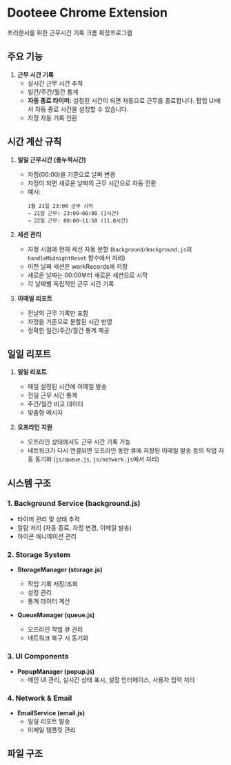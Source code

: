 # Dooteee Chrome Extension

프리랜서를 위한 근무시간 기록 크롬 확장프로그램

## 주요 기능

1. **근무 시간 기록**
   - 실시간 근무 시간 추적
   - 일간/주간/월간 통계
   - **자동 종료 타이머:** 설정된 시간이 되면 자동으로 근무를 종료합니다. 팝업 UI에서 자동 종료 시간을 설정할 수 있습니다.
   - 자정 자동 기록 전환

## 시간 계산 규칙

1. **일일 근무시간 (총누적시간)**
   - 자정(00:00)을 기준으로 날짜 변경
   - 자정이 되면 새로운 날짜의 근무 시간으로 자동 전환
   - 예시:
     ```
     1월 21일 23:00 근무 시작
     → 21일 근무: 23:00~00:00 (1시간)
     → 22일 근무: 00:00~11:58 (11.8시간)
     ```

2. **세션 관리**
   - 자정 시점에 현재 세션 자동 분할 (`background/background.js`의 `handleMidnightReset` 함수에서 처리)
   - 이전 날짜 세션은 workRecords에 저장
   - 새로운 날짜는 00:00부터 새로운 세션으로 시작
   - 각 날짜별 독립적인 근무 시간 기록

3. **이메일 리포트**
   - 전날의 근무 기록만 포함
   - 자정을 기준으로 분할된 시간 반영
   - 정확한 일간/주간/월간 통계 제공

## 일일 리포트

1. **일일 리포트**
   - 매일 설정된 시간에 이메일 발송
   - 전일 근무 시간 통계
   - 주간/월간 비교 데이터
   - 맞춤형 메시지

3. **오프라인 지원**
   - 오프라인 상태에서도 근무 시간 기록 가능
   - 네트워크가 다시 연결되면 오프라인 동안 큐에 저장된 이메일 발송 등의 작업 자동 동기화 (`js/queue.js`, `js/network.js`에서 처리)

## 시스템 구조

### 1. Background Service (background.js)
- 타이머 관리 및 상태 추적
- 알람 처리 (자동 종료, 자정 변경, 이메일 발송)
- 아이콘 애니메이션 관리

### 2. Storage System
- **StorageManager (storage.js)**
  - 작업 기록 저장/조회
  - 설정 관리
  - 통계 데이터 계산

- **QueueManager (queue.js)**
  - 오프라인 작업 큐 관리
  - 네트워크 복구 시 동기화

### 3. UI Components
- **PopupManager (popup.js)**
  - 메인 UI 관리, 실시간 상태 표시, 설정 인터페이스, 사용자 입력 처리

### 4. Network & Email
- **EmailService (email.js)**
  - 일일 리포트 발송
  - 이메일 템플릿 관리

## 파일 구조
